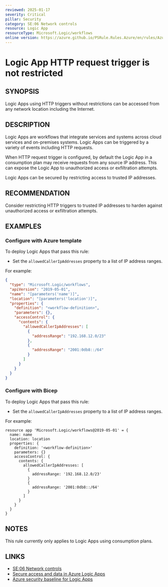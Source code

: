 ```yaml
---
reviewed: 2025-01-17
severity: Critical
pillar: Security
category: SE:06 Network controls
resource: Logic App
resourceType: Microsoft.Logic/workflows
online version: https://azure.github.io/PSRule.Rules.Azure/en/rules/Azure.LogicApp.LimitHTTPTrigger/
---
```


# Logic App HTTP request trigger is not restricted

## SYNOPSIS

Logic Apps using HTTP triggers without restrictions can be accessed from any network location including the Internet.

## DESCRIPTION

Logic Apps are workflows that integrate services and systems across cloud services and on-premises systems.
Logic Apps can be triggered by a variety of events including HTTP requests.

When HTTP request trigger is configured,
by default the Logic App in a consumption plan may receive requests from any source IP address.
This can expose the Logic App to unauthorized access or exfiltration attempts.

Logic Apps can be secured by restricting access to trusted IP addresses.

## RECOMMENDATION

Consider restricting HTTP triggers to trusted IP addresses to harden against unauthorized access or exfiltration attempts.

## EXAMPLES

### Configure with Azure template

To deploy Logic Apps that pass this rule:

- Set the `allowedCallerIpAddresses` property to a list of IP address ranges.

For example:

```json
{
  "type": "Microsoft.Logic/workflows",
  "apiVersion": "2019-05-01",
  "name": "[parameters('name')]",
  "location": "[parameters('location')]",
  "properties": {
    "definition": "<workflow-definition>",
    "parameters": {},
    "accessControl": {
      "contents": {
        "allowedCallerIpAddresses": [
          {
            "addressRange": "192.168.12.0/23"
          },
          {
            "addressRange": "2001:0db8::/64"
          }
        ]
      }
    }
  }
}
```

### Configure with Bicep

To deploy Logic Apps that pass this rule:

- Set the `allowedCallerIpAddresses` property to a list of IP address ranges.

For example:

```bicep
resource app 'Microsoft.Logic/workflows@2019-05-01' = {
  name: name
  location: location
  properties: {
    definition: '<workflow-definition>'
    parameters: {}
    accessControl: {
      contents: {
        allowedCallerIpAddresses: [
          {
            addressRange: '192.168.12.0/23'
          }
          {
            addressRange: '2001:0db8::/64'
          }
        ]
      }
    }
  }
}
```

## NOTES

This rule currently only applies to Logic Apps using consumption plans.

## LINKS

- [SE:06 Network controls](https://learn.microsoft.com/azure/well-architected/security/networking)
- [Secure access and data in Azure Logic Apps](https://learn.microsoft.com/azure/logic-apps/logic-apps-securing-a-logic-app)
- [Azure security baseline for Logic Apps](https://learn.microsoft.com/azure/logic-apps/security-baseline#network-security)
